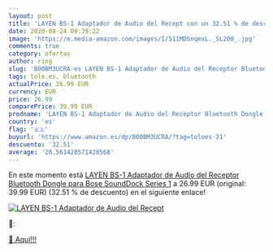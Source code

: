 ```yaml
---
layout: post
title: 'LAYEN BS-1 Adaptador de Audio del Recept con un 32.51 % de descuento'
date: 2020-08-24 09:39:22
image: 'https://m.media-amazon.com/images/I/511MDSnqexL._SL200_.jpg'
comments: true
category: ofertas
author: ring
slug: 'B00BM3UCRA-es LAYEN BS-1 Adaptador de Audio del Receptor Bluetooth...'
tags: tole.es, bluetooth
actualPrice: 26.99 EUR
currency: EUR
price: 26.99
comparePrice: 39.99 EUR
prodname: 'LAYEN BS-1 Adaptador de Audio del Receptor Bluetooth Dongle para Bose SoundDock Series 1'
country: 'es'
flag: '🇪🇸'
buyurl: 'https://www.amazon.es/dp/B00BM3UCRA/?tag=tolees-21'
descuento: '32.51'
average: '28.561428571428568'
---
```


En este momento está [LAYEN BS-1 Adaptador de Audio del Receptor Bluetooth Dongle para Bose SoundDock Series 1](https://www.amazon.es/dp/B00BM3UCRA/?tag=tolees-21) a 26.99 EUR (original: 39.99 EUR) (32.51 %  de descuento) en el siguiente enlace!

[![LAYEN BS-1 Adaptador de Audio del Recept](https://m.media-amazon.com/images/I/511MDSnqexL._SL200_.jpg)](https://www.amazon.es/dp/B00BM3UCRA/?tag=tolees-21)

🔎:


[🛒 Aquí!!!](https://www.amazon.es/dp/B00BM3UCRA/?tag=tolees-21)
